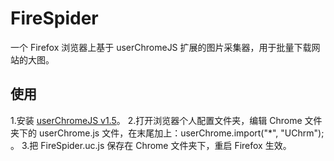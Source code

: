 FireSpider
==========

一个 Firefox 浏览器上基于 userChromeJS 扩展的图片采集器，用于批量下载网站的大图。
<br/>

使用
----

1.安装 [userChromeJS v1.5](http://userchromejs.mozdev.org/)。
2.打开浏览器个人配置文件夹，编辑 Chrome 文件夹下的 userChrome.js 文件，在末尾加上：userChrome.import("*", "UChrm"); 。
3.把 FireSpider.uc.js 保存在 Chrome 文件夹下，重启 Firefox 生效。

